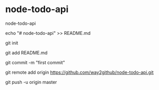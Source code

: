 # node-todo-api
node-todo-api

echo "# node-todo-api" >> README.md

git init

git add README.md

git commit -m "first commit"

git remote add origin https://github.com/way2github/node-todo-api.git

git push -u origin master
